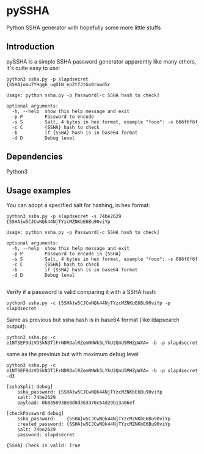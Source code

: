 # pySSHA
Python SSHA generator with hopefully some more little stuffs

Introduction
------------
pySSHA is a simple SSHA password generator apparently like many others, it's quite easy to use:
````
python3 ssha.py -p slapdsecret
{SSHA}omu7YHgg6_uqOIN_epZtfJtGo0ruwdSr 

Usage: python ssha.py -p Password[-c SSHA hash to check]

optional arguments:
  -h, --help  show this help message and exit
  -p P        Password to encode
  -s S        Salt, 4 bytes in hex format, example "fooo": -s 666f6f6f
  -c C        {SSHA} hash to check
  -b          if {SSHA} hash is in base64 format
  -d D        Debug level

````

Dependencies
------------
Python3

Usage examples
--------------

You can adopt a specified salt for hashing, in hex format:
````
python3 ssha.py -p slapdsecret -s 74be2629
{SSHA}w5CJCwNQk44NjTYzcMZNKbE6Bu90viYp 

Usage: python ssha.py -p Password[-c SSHA hash to check]

optional arguments:
  -h, --help  show this help message and exit
  -p P        Password to encode in {SSHA}
  -s S        Salt, 4 bytes in hex format, example "fooo": -s 666f6f6f
  -c C        {SSHA} hash to check
  -b          if {SSHA} hash is in base64 format
  -d D        Debug level


````

Verify if a password is valid comparing it with a SSHA hash:
````
python3 ssha.py -c {SSHA}w5CJCwNQk44NjTYzcMZNKbE6Bu90viYp -p slapdsecret
````

Same as previous but ssha hash is in base64 format (like ldapsearch output):
````
python3 ssha.py -c e1NTSEF9dzVDSkN3TlFrNDROalRZemNNWk5LYkU2QnU5MHZpWXA= -b -p slapdsecret
````

same as the previous but with maximum debug level
````
python3 ssha.py -c e1NTSEF9dzVDSkN3TlFrNDROalRZemNNWk5LYkU2QnU5MHZpWXA= -b -p slapdsecret -d3

[sshaSplit debug]
	ssha_password: {SSHA}w5CJCwNQk44NjTYzcMZNKbE6Bu90viYp 
	salt: 74be2629 
	payload: 0b0350938e0d8d363370c64d29b13a06ef

[checkPassword debug]
 	ssha_password:    {SSHA}w5CJCwNQk44NjTYzcMZNKbE6Bu90viYp
	created_password: {SSHA}w5CJCwNQk44NjTYzcMZNKbE6Bu90viYp
	salt: 74be2629
	password: slapdsecret

{SSHA} Check is valid: True
````
